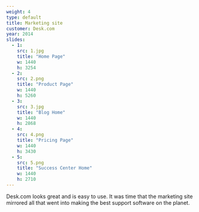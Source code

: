```yaml
---
weight: 4
type: default
title: Marketing site
customer: Desk.com
year: 2014
slides:
  - 1:
    src: 1.jpg
    title: "Home Page"
    w: 1440
    h: 3254
  - 2:
    src: 2.png
    title: "Product Page"
    w: 1440
    h: 5260
  - 3:
    src: 3.jpg
    title: "Blog Home"
    w: 1440
    h: 2868
  - 4:
    src: 4.png
    title: "Pricing Page"
    w: 1440
    h: 3430
  - 5:
    src: 5.png
    title: "Success Center Home"
    w: 1440
    h: 2710
---
```

Desk.com looks great and is easy to use. It was time that the marketing site mirrored all that went into making the best support software on the planet.
